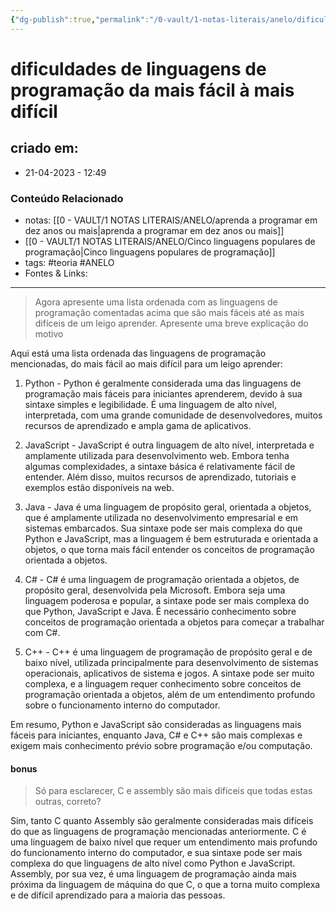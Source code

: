 ```yaml
---
{"dg-publish":true,"permalink":"/0-vault/1-notas-literais/anelo/dificuldades-de-linguagens-de-programacao-da-mais-facil-a-mais-dificil/","tags":["teoria","ANELO"],"dgHomeLink":true,"dgShowLocalGraph":true,"dgShowFileTree":true,"dgEnableSearch":true,"noteIcon":""}
---
```


# dificuldades de linguagens de programação da mais fácil à mais difícil

## criado em: 
-  21-04-2023 - 12:49

### Conteúdo Relacionado
- notas: [[0 - VAULT/1 NOTAS LITERAIS/ANELO/aprenda a programar em dez anos ou mais\|aprenda a programar em dez anos ou mais]]
- [[0 - VAULT/1 NOTAS LITERAIS/ANELO/Cinco linguagens populares de programação\|Cinco linguagens populares de programação]]
- tags: #teoria #ANELO 
- Fontes & Links: 

---

>Agora apresente uma lista ordenada com as linguagens de programação comentadas acima que são mais fáceis até as mais difíceis de um leigo aprender. Apresente uma breve explicação do motivo

Aqui está uma lista ordenada das linguagens de programação mencionadas, do mais fácil ao mais difícil para um leigo aprender:

1.  Python - Python é geralmente considerada uma das linguagens de programação mais fáceis para iniciantes aprenderem, devido à sua sintaxe simples e legibilidade. É uma linguagem de alto nível, interpretada, com uma grande comunidade de desenvolvedores, muitos recursos de aprendizado e ampla gama de aplicativos.
    
2.  JavaScript - JavaScript é outra linguagem de alto nível, interpretada e amplamente utilizada para desenvolvimento web. Embora tenha algumas complexidades, a sintaxe básica é relativamente fácil de entender. Além disso, muitos recursos de aprendizado, tutoriais e exemplos estão disponíveis na web.
    
3.  Java - Java é uma linguagem de propósito geral, orientada a objetos, que é amplamente utilizada no desenvolvimento empresarial e em sistemas embarcados. Sua sintaxe pode ser mais complexa do que Python e JavaScript, mas a linguagem é bem estruturada e orientada a objetos, o que torna mais fácil entender os conceitos de programação orientada a objetos.
    
4.  C# - C# é uma linguagem de programação orientada a objetos, de propósito geral, desenvolvida pela Microsoft. Embora seja uma linguagem poderosa e popular, a sintaxe pode ser mais complexa do que Python, JavaScript e Java. É necessário conhecimento sobre conceitos de programação orientada a objetos para começar a trabalhar com C#.
    
5.  C++ - C++ é uma linguagem de programação de propósito geral e de baixo nível, utilizada principalmente para desenvolvimento de sistemas operacionais, aplicativos de sistema e jogos. A sintaxe pode ser muito complexa, e a linguagem requer conhecimento sobre conceitos de programação orientada a objetos, além de um entendimento profundo sobre o funcionamento interno do computador.
    

Em resumo, Python e JavaScript são consideradas as linguagens mais fáceis para iniciantes, enquanto Java, C# e C++ são mais complexas e exigem mais conhecimento prévio sobre programação e/ou computação.

#### bonus

>Só para esclarecer, C e assembly são mais dificeis que todas estas outras, correto?

Sim, tanto C quanto Assembly são geralmente consideradas mais difíceis do que as linguagens de programação mencionadas anteriormente. C é uma linguagem de baixo nível que requer um entendimento mais profundo do funcionamento interno do computador, e sua sintaxe pode ser mais complexa do que linguagens de alto nível como Python e JavaScript. Assembly, por sua vez, é uma linguagem de programação ainda mais próxima da linguagem de máquina do que C, o que a torna muito complexa e de difícil aprendizado para a maioria das pessoas.
